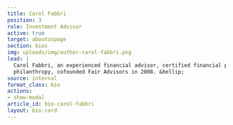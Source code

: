 ```yaml
---
title: Carol Fabbri
position: 3
role: Investment Advisor
active: true
target: aboutuspage
section: bios
img: uploads/img/author-carol-fabbri.png
lead: |
  Carol Fabbri, an experienced financial advisor, certified financial planner, and certified advisor in
  philanthropy, cofounded Fair Advisors in 2008. &hellip;
source: internal
format_class: bio
actions:
- show-modal
article_id: bio-carol-fabbri
layout: bio-card
---
```



